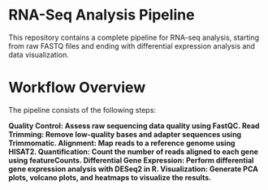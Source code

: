<h1> RNA-Seq Analysis Pipeline </h1>

This repository contains a complete pipeline for RNA-seq analysis, starting from raw FASTQ files and ending with differential expression analysis and data visualization.

<h1> Workflow Overview </h1>
The pipeline consists of the following steps:

<b>Quality Control: Assess raw sequencing data quality using FastQC.
Read Trimming: Remove low-quality bases and adapter sequences using Trimmomatic.
Alignment: Map reads to a reference genome using HISAT2.
Quantification: Count the number of reads aligned to each gene using featureCounts.
Differential Gene Expression: Perform differential gene expression analysis with DESeq2 in R.
Visualization: Generate PCA plots, volcano plots, and heatmaps to visualize the results.


